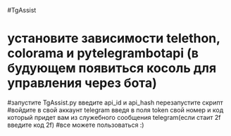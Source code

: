 #TgAssist
# установите зависимости telethon, colorama и pytelegrambotapi (в будующем появиться косоль для управления через бота)
#запустите TgAssist.py введите api_id и api_hash перезапустите скрипт
#войдите в свой аккаунт telegram введя в поля token свой номер и код который придет вам из служебного сообщения telegram(если стаит 2f введите код 2f)
#все можете пользоваться :) 
 